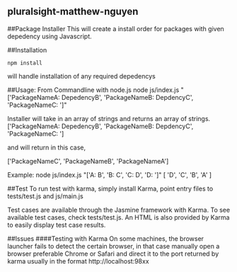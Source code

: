 ## pluralsight-matthew-nguyen
##Package Installer
This will create a install order for packages with given depedency using Javascript.

##Installation
```
npm install
 ```
will handle installation of any required depedencys

##Usage: 
From Commandline with node.js
node js/index.js "['PackageNameA: DepedencyB', 'PackageNameB: DepdencyC', 'PackageNameC: ']"

Installer will take in an array of strings and returns an array of strings. 
['PackageNameA: DepedencyB', 'PackageNameB: DepdencyC', 'PackageNameC: ']

and will return in this case,

['PackageNameC', 'PackageNameB', 'PackageNameA']

Example:
node js/index.js "['A: B', 'B: C', 'C: D', 'D: ']"
[ 'D', 'C', 'B', 'A' ]

##Test
To run test with karma, simply install Karma, point entry files to tests/test.js and js/main.js

Test cases are available through the Jasmine framework with Karma. To see available test cases, check tests/test.js.
An HTML is also provided by Karma to easily display test case results.

##Issues
####Testing with Karma
On some machines, the browser launcher fails to detect the certain browser, in that case manually 
open a browser preferable Chrome or Safari and direct it to the port returned by karma usually in the format
http://localhost:98xx